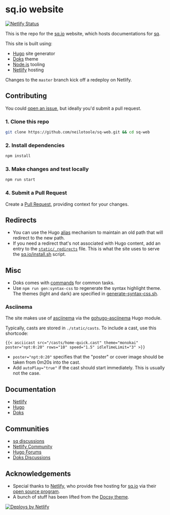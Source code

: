 # sq.io website

[![Netlify Status](https://api.netlify.com/api/v1/badges/7caea069-2a8d-4f0b-bafe-b053bbc5eb08/deploy-status)](https://app.netlify.com/sites/sq-web/deploys)

This is the repo for the [sq.io](https://sq.io) website, which
hosts documentations for [sq](https://github.com/neilotoole/sq).

This site is built using:

- [Hugo](https://gohugo.io) site generator
- [Doks](https://getdoks.org) theme
- [Node.js](https://nodejs.org/) tooling
- [Netlify](https://www.netlify.com) hosting

Changes to the `master` branch kick off a redeploy on Netlify.

## Contributing

You could [open an issue](https://github.com/neilotoole/sq-web/issues), but ideally you'd submit a
pull request.

### 1. Clone this repo

```bash
git clone https://github.com/neilotoole/sq-web.git && cd sq-web
```

### 2. Install dependencies

```bash
npm install
```

### 3. Make changes and test locally

```bash
npm run start
```

### 4. Submit a Pull Request

Create a [Pull Request](https://github.com/neilotoole/sq-web/pulls), providing context
for your changes.

## Redirects

- You can use the Hugo [alias](https://gohugo.io/content-management/urls/#aliases) mechanism to
  maintain an old path that will redirect to the new path.
- If you need a redirect that's not associated with Hugo content, add an entry to
  the [`static/_redirects`](/static/_redirects) file. This is what the site uses to
  serve the [sq.io/install.sh](https://sq.io/install.sh) script.

## Misc

- Doks comes with [commands](https://getdoks.org/docs/prologue/commands/) for common tasks.
- Use `npm run gen:syntax-css` to regenerate the syntax highlight theme. The themes (light and dark)
  are specified in [generate-syntax-css.sh](./generate-syntax-css.sh).

### Asciinema

The site makes use of [asciinema](https://asciinema.org) via
the [gohugo-asciinema](https://github.com/cljoly/gohugo-asciinema) Hugo module.

Typically, casts are stored in `./static/casts`. To include a cast, use this shortcode:

```gotemplate
{{< asciicast src="/casts/home-quick.cast" theme="monokai" poster="npt:0:20" rows="10" speed="1.5" idleTimeLimit="3" >}}
```

- `poster="npt:0:20"` specifies that the "poster" or cover image should be taken from 0m20s into the
  cast.
- Add `autoPlay="true"` if the cast should start immediately. This is usually not the case.

## Documentation

- [Netlify](https://docs.netlify.com/)
- [Hugo](https://gohugo.io/documentation/)
- [Doks](https://getdoks.org/)

## Communities

- [sq discussions](https://github.com/neilotoole/sq/discussions)
- [Netlify Community](https://community.netlify.com/)
- [Hugo Forums](https://discourse.gohugo.io/)
- [Doks Discussions](https://github.com/h-enk/doks/discussions)

## Acknowledgements

- Special thanks to [Netlify](https://www.netlify.com), who provide
  free hosting for [sq.io](https://sq.io) via
  their [open source program](https://www.netlify.com/open-source/).
- A bunch of stuff has been lifted from the [Docsy theme](https://www.docsy.dev).

[![Deploys by Netlify](https://www.netlify.com/v3/img/components/netlify-dark.svg)](https://www.netlify.com)

